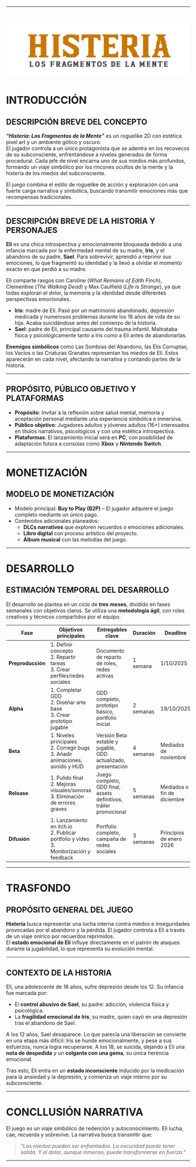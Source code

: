 --------------------------------------
![Logo del proyecto](images/titulo2.png)
--------------------------------------
# INTRODUCCIÓN

## DESCRIPCIÓN BREVE DEL CONCEPTO

**“_Histeria: Los Fragmentos de la Mente_”** es un roguelike 2D con estética pixel art y un ambiente gótico y oscuro.  
El jugador controla a un único protagonista que se adentra en los recovecos de su subconsciente, enfrentándose a niveles generados de forma procedural. Cada jefe de nivel encarna uno de sus miedos más profundos, formando un viaje simbólico por los rincones ocultos de la mente y la histeria de los miedos del subconsciente.

El juego combina el estilo de roguelike de acción y exploración con una fuerte carga narrativa y simbólica, buscando transmitir emociones más que recompensas tradicionales.

---

## DESCRIPCIÓN BREVE DE LA HISTORIA Y PERSONAJES

**Eli** es una chica introspectiva y emocionalmente bloqueada debido a una infancia marcada por la enfermedad mental de su madre, **Iris**, y el abandono de su padre, **Sael**. Para sobrevivir, aprendió a reprimir sus emociones, lo que fragmentó su identidad y la llevó a olvidar el momento exacto en que perdió a su madre.

Eli comparte rasgos con Caroline (*What Remains of Edith Finch*), Clementine (*The Walking Dead*) y Max Caulfield (*Life is Strange*), ya que todas exploran el dolor, la memoria y la identidad desde diferentes perspectivas emocionales.

- **Iris**: madre de Eli. Pasó por un matrimonio abandonado, depresión medicada y numerosos problemas durante los 18 años de vida de su hija. Acaba suicidándose antes del comienzo de la historia.
- **Sael**: padre de Eli, principal causante del trauma infantil. Maltrataba física y psicológicamente tanto a Iris como a Eli antes de abandonarlas.

**Enemigos simbólicos** como Las Sombras del Abandono, las Elis Corruptas, los Vacíos o las Criaturas Granates representan los miedos de Eli. Estos aparecerán en cada nivel, afectando la narrativa y contando partes de la historia.

---

## PROPÓSITO, PÚBLICO OBJETIVO Y PLATAFORMAS

- **Propósito**: Invitar a la reflexión sobre salud mental, memoria y aceptación personal mediante una experiencia simbólica e inmersiva.
- **Público objetivo**: Jugadores adultos y jóvenes adultos (16+) interesados en títulos narrativos, psicológicos y con una estética introspectiva.
- **Plataformas**: El lanzamiento inicial será en **PC**, con posibilidad de adaptación futura a consolas como **Xbox** y **Nintendo Switch**.

---

# MONETIZACIÓN

## MODELO DE MONETIZACIÓN

- Modelo principal: **Buy to Play (B2P)** – El jugador adquiere el juego completo mediante un único pago.
- Contenidos adicionales planeados:
  - **DLCs narrativos** que exploren recuerdos o emociones adicionales.
  - **Libro digital** con proceso artístico del proyecto.
  - **Álbum musical** con las melodías del juego.

---

# DESARROLLO

## ESTIMACIÓN TEMPORAL DEL DESARROLLO

El desarrollo se plantea en un ciclo de **tres meses**, dividido en fases semanales con objetivos claros. Se utiliza una **metodología ágil**, con roles creativos y técnicos compartidos por el equipo.

| Fase                | Objetivos principales                                                                                         | Entregables clave                                                                                  | Duración       | Deadline                |
|---------------------|--------------------------------------------------------------------------------------------------------------|-----------------------------------------------------------------------------------------------------|----------------|--------------------------|
| **Preproducción**   | 1. Definir concepto<br>2. Repartir tareas<br>3. Crear perfiles/redes sociales                                 | Documento de reparto de roles, redes activas                                                        | 1 semana       | 1/10/2025                |
| **Alpha**           | 1. Completar GDD<br>2. Diseñar arte base<br>3. Crear prototipo jugable                                         | GDD completo, prototipo básico, portfolio inicial                                                   | 2 semanas      | 19/10/2025               |
| **Beta**            | 1. Niveles principales<br>2. Corregir bugs<br>3. Añadir animaciones, sonido y HUD                             | Versión Beta estable y jugable, GDD actualizado, presentación                                       | 4 semanas      | Mediados de noviembre    |
| **Release**         | 1. Pulido final<br>2. Mejoras visuales/sonoras<br>3. Eliminación de errores graves                             | Juego completo, GDD final, assets definitivos, tráiler promocional                                 | 5 semanas      | Mediados o fin de diciembre |
| **Difusión**        | 1. Lanzamiento en itch.io<br>2. Publicar portfolio y video<br>3. Monitorización y feedback                     | Portfolio completo, campaña de redes sociales                                                       | 3 semanas      | Principios de enero 2026 |

---

# TRASFONDO

## PROPÓSITO GENERAL DEL JUEGO

**Histeria** busca representar una lucha interna contra miedos e inseguridades provocadas por el abandono y la pérdida. El jugador controla a Eli a través de un viaje onírico por recuerdos reprimidos.  
El **estado emocional de Eli** influye directamente en el patrón de ataques durante la jugabilidad, lo que representa su evolución mental.

---

## CONTEXTO DE LA HISTORIA

Eli, una adolescente de 18 años, sufre depresión desde los 12. Su infancia fue marcada por:

- El **control abusivo de Sael**, su padre: adicción, violencia física y psicológica.
- La **fragilidad emocional de Iris**, su madre, quien cayó en una depresión tras el abandono de Sael.

A los 12 años, Sael desaparece. Lo que parecía una liberación se convierte en una etapa más difícil: Iris se hunde emocionalmente, y pese a sus esfuerzos, nunca logra recuperarse. A los 18, se suicida, dejando a Eli una **nota de despedida** y un **colgante con una gema**, su única herencia emocional.

Tras esto, Eli entra en un **estado inconsciente** inducido por la medicación para la ansiedad y la depresión, y comienza un viaje interno por su subconsciente.

---

# CONCLLUSIÓN NARRATIVA

El juego es un viaje simbólico de redención y autoconocimiento. Eli lucha, cae, recuerda y sobrevive. La narrativa busca transmitir que:

> *"Los miedos pueden ser enfrentados. La oscuridad puede tener salida. Y el dolor, aunque inmenso, puede transformarse en fuerza."*

---

